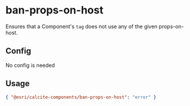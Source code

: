 # ban-props-on-host

Ensures that a Component's `tag` does not use any of the given props-on-host.

## Config

No config is needed

## Usage

```json
{ "@esri/calcite-components/ban-props-on-host": "error" }
```
